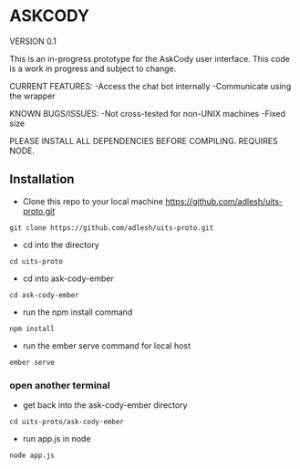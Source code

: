 # ASKCODY
VERSION 0.1

This is an in-progress prototype for the AskCody user interface.
This code is a work in progress and subject to change.


CURRENT FEATURES:
-Access the chat bot internally
-Communicate using the wrapper

KNOWN BUGS/ISSUES:
-Not cross-tested for non-UNIX machines
-Fixed size

PLEASE INSTALL ALL DEPENDENCIES BEFORE COMPILING. REQUIRES NODE.

## Installation 


- Clone this repo to your local machine https://github.com/adlesh/uits-proto.git

```
git clone https://github.com/adlesh/uits-proto.git
```

- cd into the directory 

```
cd uits-proto
```

- cd into ask-cody-ember

```
cd ask-cody-ember
```

- run the npm install command

```
npm install
```

- run the ember serve command for local host

```
ember serve
```

### open another terminal  

- get back into the ask-cody-ember directory

```
cd uits-proto/ask-cody-ember
```

- run app.js in node 

```
node app.js
```



